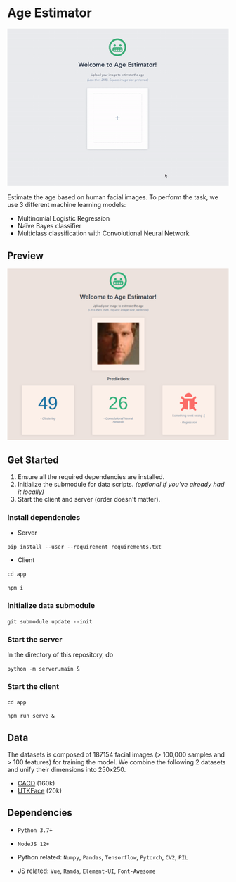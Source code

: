 # Age Estimator

![](./preview/app.gif)

Estimate the age based on human facial images. To perform the task, we use 3 different machine learning models:

- Multinomial Logistic Regression
- Naïve Bayes classifier
- Multiclass classification with Convolutional Neural Network

## Preview

![](./preview/app_uploaded.png)

## Get Started

1. Ensure all the required dependencies are installed.
2. Initialize the submodule for data scripts. _(optional if you've already had it locally)_
3. Start the client and server (order doesn't matter).

### Install dependencies

- Server

`pip install --user --requirement requirements.txt`

- Client

`cd app`

`npm i`

### Initialize data submodule

`git submodule update --init`

### Start the server

In the directory of this repository, do

`python -m server.main &`

### Start the client

`cd app`

`npm run serve &`

## Data

The datasets is composed of 187154 facial images (> 100,000 samples and > 100 features) for training the model. We combine the following 2 datasets and unify their dimensions into 250x250.

- [CACD](https://bcsiriuschen.github.io/CARC/) (160k)
- [UTKFace](https://susanqq.github.io/UTKFace/) (20k)

## Dependencies

- `Python 3.7+`
- `NodeJS 12+`

- Python related: `Numpy`, `Pandas`, `Tensorflow`, `Pytorch`, `CV2`, `PIL`
- JS related: `Vue`, `Ramda`, `Element-UI`, `Font-Awesome`
